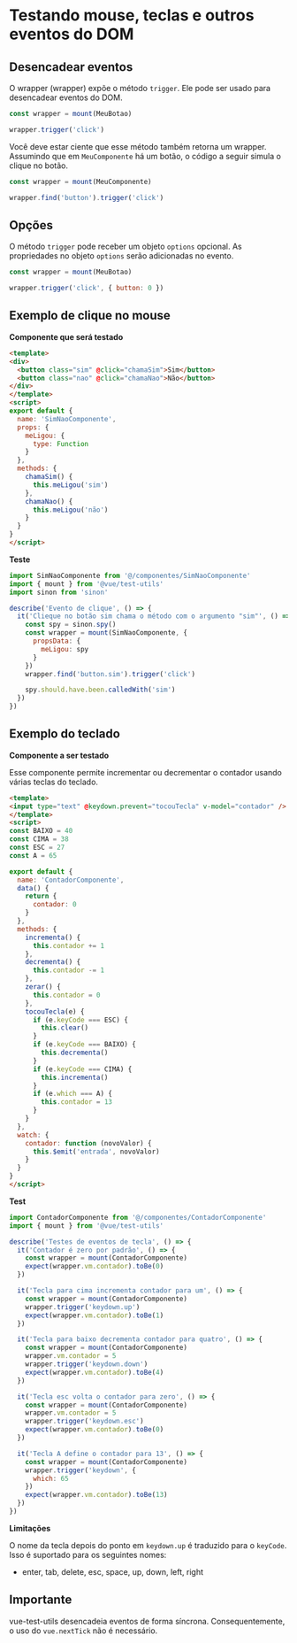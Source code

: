 # Testando mouse, teclas e outros eventos do DOM

## Desencadear eventos

O wrapper (wrapper) expõe o método `trigger`. Ele pode ser usado para desencadear eventos do DOM.

```js
const wrapper = mount(MeuBotao)

wrapper.trigger('click')
```

Você deve estar ciente que esse método também retorna um wrapper. Assumindo que em `MeuComponente` há um botão, o código a seguir simula o clique no botão.

```js
const wrapper = mount(MeuComponente)

wrapper.find('button').trigger('click')
```

## Opções

O método `trigger` pode receber um objeto `options` opcional. As propriedades no objeto `options` serão adicionadas no evento.

```js
const wrapper = mount(MeuBotao)

wrapper.trigger('click', { button: 0 })
```

## Exemplo de clique no mouse

**Componente que será testado**

```html
<template>
<div>
  <button class="sim" @click="chamaSim">Sim</button>
  <button class="nao" @click="chamaNao">Não</button>
</div>
</template>
<script>
export default {
  name: 'SimNaoComponente',
  props: {
    meLigou: {
      type: Function
    }
  },
  methods: {
    chamaSim() {
      this.meLigou('sim')
    },
    chamaNao() {
      this.meLigou('não')
    }
  }
}
</script>

```

**Teste**

```js
import SimNaoComponente from '@/componentes/SimNaoComponente'
import { mount } from '@vue/test-utils'
import sinon from 'sinon'

describe('Evento de clique', () => {
  it('Clieque no botão sim chama o método com o argumento "sim"', () => {
    const spy = sinon.spy()
    const wrapper = mount(SimNaoComponente, {
      propsData: {
        meLigou: spy
      }
    })
    wrapper.find('button.sim').trigger('click')

    spy.should.have.been.calledWith('sim')
  })
})
```

## Exemplo do teclado

**Componente a ser testado**

Esse componente permite incrementar ou decrementar o contador usando várias teclas do teclado.

```html
<template>
<input type="text" @keydown.prevent="tocouTecla" v-model="contador" />
</template>
<script>
const BAIXO = 40
const CIMA = 38
const ESC = 27
const A = 65

export default {
  name: 'ContadorComponente',
  data() {
    return {
      contador: 0
    }
  },
  methods: {
    incrementa() {
      this.contador += 1
    },
    decrementa() {
      this.contador -= 1
    },
    zerar() {
      this.contador = 0
    },
    tocouTecla(e) {
      if (e.keyCode === ESC) {
        this.clear()
      }
      if (e.keyCode === BAIXO) {
        this.decrementa()
      }
      if (e.keyCode === CIMA) {
        this.incrementa()
      }
      if (e.which === A) {
        this.contador = 13
      }
    }
  },
  watch: {
    contador: function (novoValor) {
      this.$emit('entrada', novoValor)
    }
  }
}
</script>

```

**Test**

```js
import ContadorComponente from '@/componentes/ContadorComponente'
import { mount } from '@vue/test-utils'

describe('Testes de eventos de tecla', () => {
  it('Contador é zero por padrão', () => {
    const wrapper = mount(ContadorComponente)
    expect(wrapper.vm.contador).toBe(0)
  })

  it('Tecla para cima incrementa contador para um', () => {
    const wrapper = mount(ContadorComponente)
    wrapper.trigger('keydown.up')
    expect(wrapper.vm.contador).toBe(1)
  })

  it('Tecla para baixo decrementa contador para quatro', () => {
    const wrapper = mount(ContadorComponente)
    wrapper.vm.contador = 5
    wrapper.trigger('keydown.down')
    expect(wrapper.vm.contador).toBe(4)
  })

  it('Tecla esc volta o contador para zero', () => {
    const wrapper = mount(ContadorComponente)
    wrapper.vm.contador = 5
    wrapper.trigger('keydown.esc')
    expect(wrapper.vm.contador).toBe(0)
  })

  it('Tecla A define o contador para 13', () => {
    const wrapper = mount(ContadorComponente)
    wrapper.trigger('keydown', {
      which: 65
    })
    expect(wrapper.vm.contador).toBe(13)
  })
})

```

**Limitações**

O nome da tecla depois do ponto em `keydown.up` é traduzido para o `keyCode`. Isso é suportado para os seguintes nomes:

* enter, tab, delete, esc, space, up, down, left, right

## Importante

vue-test-utils desencadeia eventos de forma síncrona. Consequentemente, o uso do `vue.nextTick` não é necessário.

